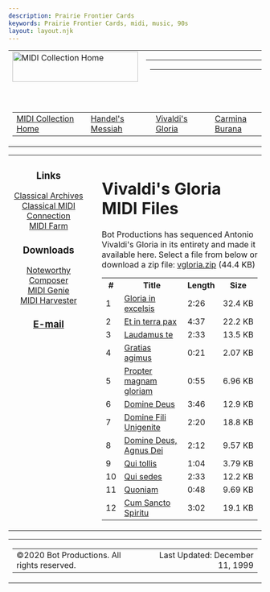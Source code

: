 ```yaml
---
description: Prairie Frontier Cards
keywords: Prairie Frontier Cards, midi, music, 90s
layout: layout.njk
---
```

<body onload="if(ToolBar_Supported) loadTB();"><script src="../scripts/toolbar.js" type="text/javascript"></script><script src="../scripts/global.js" type="text/javascript"></script><script src="custom.js" type="text/javascript"></script><table border="0" cellpadding="0" cellspacing="0" id="toptable" width="100%"><tr><td class="nolineheight" rowspan="2" style="width:250px;height:60px" valign="top"><a href="music.html"><img alt="MIDI Collection Home" height="60" src="/assets/botproductions/images/midiban.gif" width="250"/></a></td><td align="right" style="height:20px" valign="top"><table border="0" cellpadding="0" cellspacing="0" style="text-align:left;height:20px"><tr style="vertical-align:middle"><td class="bpmenucell"><table border="0" cellpadding="0" cellspacing="0"><tr style="height:18px;vertical-align:middle"><td class="bpmenudiv"></td><td><div class="bpmenuitemdiv" id="bpMenuProducts"><a href="../main/index.html#products">Products</a></div></td><td class="bpmenudiv"></td><td><div class="bpmenuitemdiv" id="bpMenuUtilities"><a href="../main/index.html#utilities">Utilities</a></div></td><td class="bpmenudiv"></td><td><div class="bpmenuitemdiv" id="bpMenuAbout"><a href="../main/about.html">About</a></div></td><td class="bpmenudiv"></td><td><div class="bpmenuitemdiv" id="bpMenuSites"><a href="../main/index.html#sites">Bot Productions Sites</a></div></td></tr></table></td></tr></table></td></tr><tr><td align="right" class="nolineheight" colspan="2" style="height:40px" valign="top"><a href="../main/index.html"><img alt="Bot Productions Home" height="40" src="/assets/botproductions/images/bmws.gif" width="112"/></a></td></tr><tr><td class="icpmenu" colspan="4" valign="middle"><table border="0" cellpadding="0" cellspacing="0"><tr style="height:18px;vertical-align:middle"><td><div class="icpmenuitemdiv" id="icpMenuHome"><a href="music.html">MIDI Collection Home</a></div></td><td class="icpmenudiv"></td><td><div class="icpmenuitemdiv" id="icpMenuMessiah"><a href="messiah.html">Handel's Messiah</a></div></td><td class="icpmenudiv"></td><td><div class="icpmenuitemdiv" id="icpMenuGloria"><a href="vgloria.html">Vivaldi's Gloria</a></div></td><td class="icpmenudiv"></td><td><div class="icpmenuitemdiv" id="icpMenuCarmina"><a href="carmina.html">Carmina Burana</a></div></td><td class="icpmenudiv"></td><td><div class="icpmenuitemdiv" id="icpMenuSchool"><a href="school.html">School Selections</a></div></td><td class="icpmenudiv"></td><td></td></tr></table></td></tr></table><div id="maindiv"><table border="0" cellpadding="0" cellspacing="0" id="maintable"><tr><td align="center" class="sbmaincell" valign="top"><div class="sbmaindiv"><h3>Links</h3><div><a class="nav" href="http://www.classicalarchives.com/midi.html">Classical Archives</a><br/><a class="nav" href="http://www.midiworld.com/classic.htm/index.htm">Classical MIDI Connection</a><br/><a class="nav" href="http://www.midifarm.com">MIDI Farm</a><br/></div><p><h3>Downloads</h3><div><a class="nav" href="http://www.noteworthycomposer.com">Noteworthy Composer</a><br/><a class="nav" href="http://download.cnet.com/MIDI-Genie/3000-2139_4-10013960.html">MIDI Genie</a><br/><a class="nav" href="http://www.seafield-technologies.com/">MIDI Harvester</a><br/></div><p><h3><a href="mailto:mail@botproductions.com">E-mail</a></h3></p></p></div><img alt="" height="1" src="/assets/botproductions/images/1ptrans.gif" width="142"/></td><td class="sbdiv" valign="top"><img alt="" height="1" src="../images/1ptrans.gif" width="2"/></td><td class="bodycell bodydiv" valign="top"><h1>Vivaldi's Gloria MIDI Files</h1><p>
Bot Productions has sequenced Antonio Vivaldi's Gloria in its entirety and made it available here. Select a file from below or download a zip file: <a href="vgloria/vgloria.zip">vgloria.zip</a> (44.4 KB)
<p>
<table class="bmws center"><tr><th>#</th><th>Title</th><th>Length</th><th>Size</th></tr><tr><td>1</td><td><a href="/assets/botproductions/midi/vglo_01.mid">Gloria in excelsis</a></td><td>2:26</td><td>32.4 KB</td></tr><tr><td>2</td><td><a href="/assets/botproductions/midi/vglo_02.mid">Et in terra pax</a></td><td>4:37</td><td>22.2 KB</td></tr><tr><td>3</td><td><a href="/assets/botproductions/midi/vglo_03.mid">Laudamus te</a></td><td>2:33</td><td>13.5 KB</td></tr><tr><td>4</td><td><a href="/assets/botproductions/midi/vglo_04.mid">Gratias agimus</a></td><td>0:21</td><td>2.07 KB</td></tr><tr><td>5</td><td><a href="/assets/botproductions/midi/vglo_05.mid">Propter magnam gloriam</a></td><td>0:55</td><td>6.96 KB</td></tr><tr><td>6</td><td><a href="/assets/botproductions/midi/vglo_06.mid">Domine Deus</a></td><td>3:46</td><td>12.9 KB</td></tr><tr><td>7</td><td><a href="/assets/botproductions/midi/vglo_07.mid">Domine Fili Unigenite</a></td><td>2:20</td><td>18.8 KB</td></tr><tr><td>8</td><td><a href="/assets/botproductions/midi/vglo_08.mid">Domine Deus, Agnus Dei</a></td><td>2:12</td><td>9.57 KB</td></tr><tr><td>9</td><td><a href="/assets/botproductions/midi/vglo_09.mid">Qui tollis</a></td><td>1:04</td><td>3.79 KB</td></tr><tr><td>10</td><td><a href="/assets/botproductions/midi/vglo_10.mid">Qui sedes</a></td><td>2:33</td><td>12.2 KB</td></tr><tr><td>11</td><td><a href="/assets/botproductions/midi/vglo_11.mid">Quoniam</a></td><td>0:48</td><td>9.69 KB</td></tr><tr><td>12</td><td><a href="/assets/botproductions/midi/vglo_12.mid">Cum Sancto Spiritu</a></td><td>3:02</td><td>19.1 KB</td></tr></table>
<p class="lastpara"></p></p></p></td></tr></table></div><table border="0" cellpadding="0" cellspacing="0" width="100%"><tr><td class="icpmenu"><table border="0" cellpadding="0" cellspacing="0" width="100%"><tr style="height:18px;vertical-align:middle"><td><span class="icpmenutext">©2020 Bot Productions.  All rights reserved.</span></td><td align="right"><span class="icpmenutext">Last Updated: <span id="spnUpdated2">December 11, 1999</span></span></td></tr></table></td></tr></table></body>